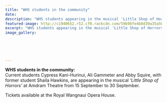 ```yaml
---
title: "WHS students in the community"
date: 
description: "WHS students appearing in the musical 'Little Shop of Horrors' at Amdram Threatre from 15-30 September"
featured-image: http://c1940652.r52.cf0.rackcdn.com/59b9bfe4b8d39a35a5000c94/Little-Shop-of-Horrors-Ali-Gammeter-etc-sept.jpg
excerpt: "WHS students appearing in the musical 'Little Shop of Horrors' at Amdram Threatre from 15-30 September 2017."
image_gallery:
    
    
    
    
    
---
```


<p><span><strong>WHS students in the community:</strong> <br />Current students Cypress Kani-Hurinui, Ali Gammeter and Abby Squire, with former student Shaila Hawkins, are appearing in the musical <em>'Little Shop of Horrors'</em> at Amdram Theatre from 15 September to 30 September. </span></p>
<p><span>Tickets available at the Royal Wangnaui Opera House.</span></p>


